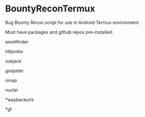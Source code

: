 # BountyReconTermux

Bug Bounty Recon script for use in Android Termux environment.

Must have packages and github repos pre-installed:

  assetfinder
  
  httprobe
  
  subjack
  
  gospider
  
  nmap
  
  nuclei
  
  *waybackurls
  
  *gf
